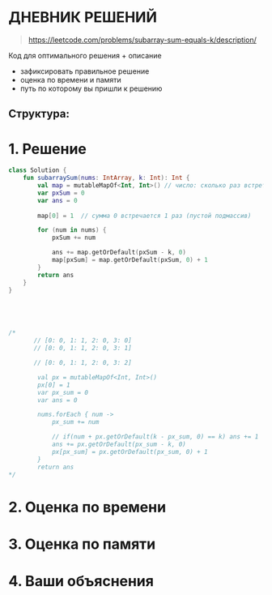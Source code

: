 # ДНЕВНИК РЕШЕНИЙ

> https://leetcode.com/problems/subarray-sum-equals-k/description/

Код для оптимального решения + описание 

- зафиксировать правильное решение
- оценка по времени и памяти
- путь по которому вы пришли к решению


## Структура:

# 1. Решение

```kotlin
class Solution {
    fun subarraySum(nums: IntArray, k: Int): Int {
        val map = mutableMapOf<Int, Int>() // число: сколько раз встретилось эта сумма
        var pxSum = 0
        var ans = 0
       
        map[0] = 1  // сумма 0 встречается 1 раз (пустой подмассив)

        for (num in nums) {
            pxSum += num

            ans += map.getOrDefault(pxSum - k, 0)
            map[pxSum] = map.getOrDefault(pxSum, 0) + 1
        }
        return ans
    }
}





/*
       // [0: 0, 1: 1, 2: 0, 3: 0]
       // [0: 0, 1: 1, 2: 0, 3: 1]

       // [0: 0, 1: 1, 2: 0, 3: 2]

        val px = mutableMapOf<Int, Int>()
        px[0] = 1
        var px_sum = 0
        var ans = 0

        nums.forEach { num ->
            px_sum += num

            // if(num + px.getOrDefault(k - px_sum, 0) == k) ans += 1
            ans += px.getOrDefault(px_sum - k, 0)
            px[px_sum] = px.getOrDefault(px_sum, 0) + 1
        }   
        return ans   
*/
```


# 2. Оценка по времени


# 3. Оценка по памяти


# 4. Ваши объяснения


